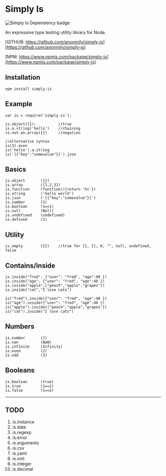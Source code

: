 Simply Is
====================
![Simply Is Dependency badge](https://david-dm.org/anonmily/simply-is.svg)

An expressive type testing utility library for Node.

[GITHUB:	https://github.com/anonmily/simply-is](https://github.com/anonmily/simply-is)

[NPM:		https://www.npmjs.com/package/simply-is](https://www.npmjs.com/package/simply-is)

## Installation
    npm install simply-is

## Example
	var is = require('simply-is');

	is.object({}); 			//true
	is.a.string('hello')	//chaining
	is.not.an.array({})		//negation
	
	//alternative syntax
	is(3).even
	is('hello').a.string
	is('[{"key":"somevalue"}]').json


## Basics
	is.object 		({})
	is.array 		([1,2,3])
	is.function 	(function(){return 'hi'})
	is.string 		('hello world')
	is.json 		('[{"key":"somevalue"}]')
	is.number 		(1)
	is.boolean 		(1==1)
	is.null 		(Null)
	is.undefined 	(undefined)
	is.defined 		(1)


## Utility
	is.empty		({}) 	//true for {}, [], 0, "", null, undefined, false

## Contains/inside
	is.inside("fred", {"user": "fred", "age":40 })
	is.inside("age", {"user": "fred", "age":40 })
	is.inside("apple",["peach","apple","grapes"])
	is.inside("cat","I love cats")

	is("fred").inside({"user": "fred", "age":40 })
	is("age").inside({"user": "fred", "age":40 })
	is("apple").inside(["peach","apple","grapes"])
	is("cat").inside("I love cats")

## Numbers
	is.number		(1)
	is.nan			(NaN)
	is.infinite		(Infinity)
	is.even			(2)
	is.odd			(3)

## Booleans
	is.boolean  	(true)
	is.true			(1==1)
	is.false		(1==2)
	
---
## TODO
1. is.instance
2. is.date
3. is.regexp
4. is.error
5. is.arguments
6. is.csv
7. is.yaml
8. is.xml
9. is.integer
10. is.decimal

